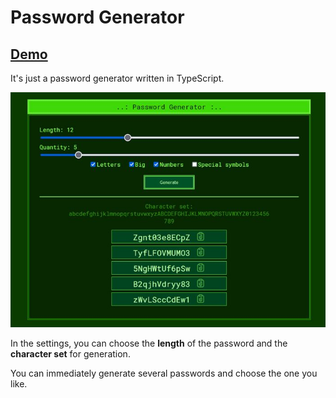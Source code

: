 # Password Generator

## [Demo](https://devmikealex.github.io/password-generator/)

It's just a password generator written in TypeScript.

![preview](./docs/assets/preview-pg.jpg)

In the settings, you can choose the **length** of the password and the **character set** for generation. 

You can immediately generate several passwords and choose the one you like.
